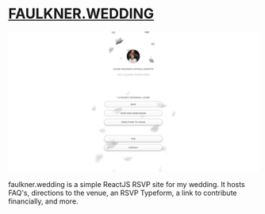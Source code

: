 # [FAULKNER.WEDDING](https://faulkner.wedding)

![preview](public/images/faulkner.wedding.png)

faulkner.wedding is a simple ReactJS RSVP site for my wedding. It hosts FAQ's, directions to the venue, an RSVP Typeform, a link to contribute financially, and more.
